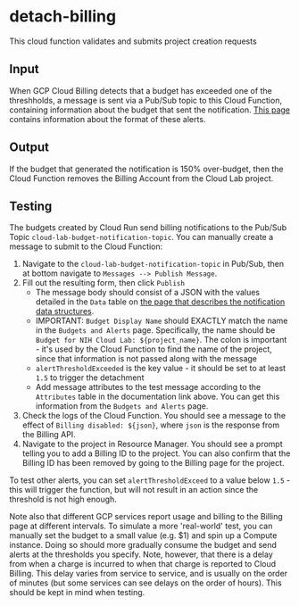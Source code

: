 # detach-billing

This cloud function validates and submits project creation requests

## Input

When GCP Cloud Billing detects that a budget has exceeded one of the threshholds, a message is sent via a Pub/Sub topic to this Cloud Function, containing information about the budget that sent the notification. [This page](https://cloud.google.com/billing/docs/how-to/budgets-programmatic-notifications#notification_format) contains information about the format of these alerts.

## Output
If the budget that generated the notification is 150% over-budget, then the Cloud Function removes the Billing Account from the Cloud Lab project.

## Testing
The budgets created by Cloud Run send billing notifications to the Pub/Sub Topic `cloud-lab-budget-notification-topic`. You can manually create a message to submit to the Cloud Function:
1. Navigate to the `cloud-lab-budget-notification-topic` in Pub/Sub, then at bottom navigate to `Messages --> Publish Message`.
2. Fill out the resulting form, then click `Publish`
    - The message body should consist of a JSON with the values detailed in the `Data` table on [the page that describes the notification data structures](https://cloud.google.com/billing/docs/how-to/budgets-programmatic-notifications#notification_format).
    - IMPORTANT: `Budget Display Name` should EXACTLY match the name in the `Budgets and Alerts` page. Specifically, the name should be `Budget for NIH Cloud Lab: ${project_name}`. The colon is important - it's used by the Cloud Function to find the name of the project, since that information is not passed along with the message
    - `alertThresholdExceeded` is the key value - it should be set to at least `1.5` to trigger the detachment
    - Add message attributes to the test message according to the `Attributes` table in the documentation link above. You can get this information from the `Budgets and Alerts` page.
3. Check the logs of the Cloud Function. You should see a message to the effect of `Billing disabled: ${json}`, where `json` is the response from the Billing API.
4. Navigate to the project in Resource Manager. You should see a prompt telling you to add a Billing ID to the project. You can also confirm that the Billing ID has been removed by going to the Billing page for the project.

To test other alerts, you can set `alertThresholdExceed` to a value below `1.5` - this will trigger the function, but will not result in an action since the threshold is not high enough.

Note also that different GCP services report usage and billing to the Billing page at different intervals. To simulate a more 'real-world' test, you can manually set the budget to a small value (e.g. $1) and spin up a Compute instance. Doing so should more gradually consume the budget and send alerts at the thresholds you specify. Note, however, that there is a delay from when a charge is incurred to when that charge is reported to Cloud Billing. This delay varies from service to service, and is usually on the order of minutes (but some services can see delays on the order of hours). This should be kept in mind when testing.
